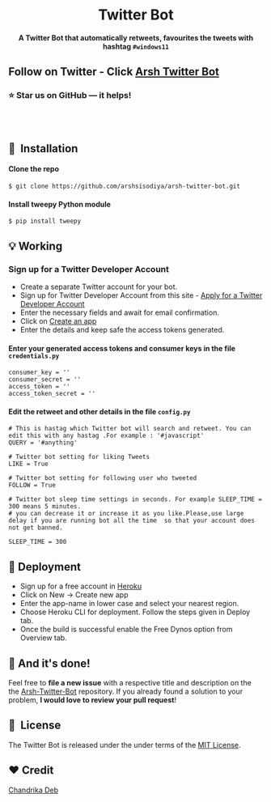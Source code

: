 <h1 align="center">Twitter Bot</h1>

<div align= "center">
  <h4>A Twitter Bot that automatically retweets, favourites the tweets with hashtag <code>#windows11</code></h4>
</div>


## Follow on Twitter - Click [Arsh Twitter Bot](https://twitter.com/arshtweetbot)

### :star: Star us on GitHub — it helps!


<p align="center"><img src=""></p>

&nbsp;&nbsp;&nbsp;&nbsp;&nbsp;&nbsp;&nbsp;&nbsp;&nbsp;&nbsp;&nbsp;&nbsp;&nbsp;&nbsp;&nbsp;&nbsp;&nbsp;&nbsp;&nbsp;&nbsp;&nbsp;&nbsp;&nbsp;&nbsp;&nbsp;&nbsp;&nbsp;&nbsp;&nbsp;&nbsp;


## 🚀&nbsp; Installation

#### Clone the repo
```
$ git clone https://github.com/arshsisodiya/arsh-twitter-bot.git
```

#### Install tweepy Python module
```
$ pip install tweepy
```
## :bulb: Working

### Sign up for a Twitter Developer Account
* Create a separate Twitter account for your bot.
* Sign up for Twitter Developer Account from this site - [Apply for a Twitter Developer Account](https://developer.twitter.com/en/apply-for-access)
* Enter the necessary fields and await for email confirmation.
* Click on [Create an app](https://developer.twitter.com/en/apps)
* Enter the details and keep safe the access tokens generated.


#### Enter your generated access tokens and consumer keys in the file <code>credentials.py</code>

```
consumer_key = ''
consumer_secret = ''
access_token = ''
access_token_secret = ''
```
#### Edit the retweet and other details in the file <code>config.py</code>

```
# This is hastag which Twitter bot will search and retweet. You can edit this with any hastag .For example : '#javascript'
QUERY = '#anything'

# Twitter bot setting for liking Tweets
LIKE = True 

# Twitter bot setting for following user who tweeted
FOLLOW = True

# Twitter bot sleep time settings in seconds. For example SLEEP_TIME = 300 means 5 minutes.
# you can decrease it or increase it as you like.Please,use large delay if you are running bot all the time  so that your account does not get banned.

SLEEP_TIME = 300
```

## :key: Deployment

* Sign up for a free account in [Heroku](heroku.com)
* Click on New -> Create new app
* Enter the app-name in lower case and select your nearest region.
* Choose Heroku CLI for deployment. Follow the steps given in Deploy tab.
* Once the build is successful enable the Free Dynos option from Overview tab.

## :clap: And it's done!
Feel free to **file a new issue** with a respective title and description on the the [Arsh-Twitter-Bot](https://github.com/arshsisodiya/arsh-twitter-bot) repository. If you already found a solution to your problem, **I would love to review your pull request**!


## 📘&nbsp; License
The Twitter Bot is released under the under terms of the [MIT License](LICENSE).

## :heart: Credit
[Chandrika Deb](https://github.com/chandrikadeb7)
